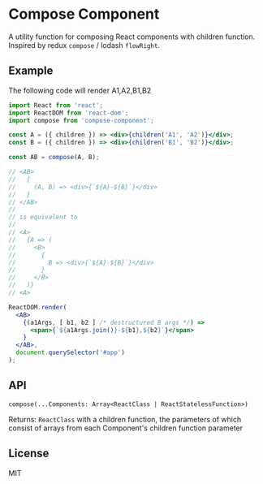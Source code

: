 # Compose Component

A utility function for composing React components with children function. Inspired by redux `compose` / lodash `flowRight`.

## Example
The following code will render A1,A2,B1,B2
```jsx
import React from 'react';
import ReactDOM from 'react-dom';
import compose from 'compose-component';

const A = ({ children }) => <div>{children('A1', 'A2')}</div>;
const B = ({ children }) => <div>{children('B1', 'B2')}</div>;

const AB = compose(A, B);

// <AB>
//   {
//     (A, B) => <div>{`${A}-${B}`}</div>
//   }
// </AB>
//
// is equivalent to
//
// <A>
//   {A => (
//     <B>
//       {
//         B => <div>{`${A}-${B}`}</div>
//       }
//     </B>
//   )}
// <A>

ReactDOM.render(
  <AB>
    {(a1Args, [ b1, b2 ] /* destructured B args */) =>
      <span>{`${a1Args.join()}-${b1},${b2}`}</span>
    }
  </AB>,
  document.querySelector('#app')
);
```

## API
    compose(...Components: Array<ReactClass | ReactStatelessFunction>)
Returns: `ReactClass` with a children function, the parameters of which consist of arrays from each Component's children function parameter

## License
MIT